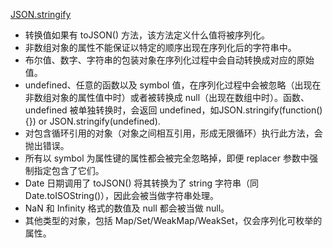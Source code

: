 
[JSON.stringify](https://developer.mozilla.org/zh-CN/docs/Web/JavaScript/Reference/Global_Objects/JSON/stringify)

* 转换值如果有 toJSON() 方法，该方法定义什么值将被序列化。
* 非数组对象的属性不能保证以特定的顺序出现在序列化后的字符串中。
* 布尔值、数字、字符串的包装对象在序列化过程中会自动转换成对应的原始值。
* undefined、任意的函数以及 symbol 值，在序列化过程中会被忽略（出现在非数组对象的属性值中时）或者被转换成 null（出现在数组中时）。函数、undefined 被单独转换时，会返回 undefined，如JSON.stringify(function(){}) or JSON.stringify(undefined).
* 对包含循环引用的对象（对象之间相互引用，形成无限循环）执行此方法，会抛出错误。
* 所有以 symbol 为属性键的属性都会被完全忽略掉，即便 replacer 参数中强制指定包含了它们。
* Date 日期调用了 toJSON() 将其转换为了 string 字符串（同Date.toISOString()），因此会被当做字符串处理。
* NaN 和 Infinity 格式的数值及 null 都会被当做 null。
* 其他类型的对象，包括 Map/Set/WeakMap/WeakSet，仅会序列化可枚举的属性。